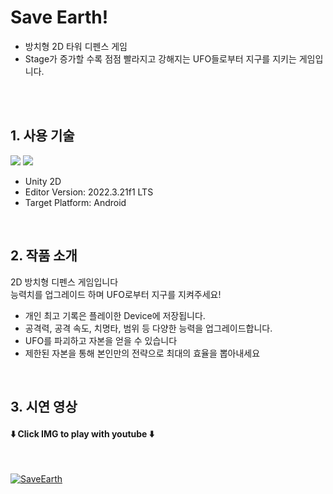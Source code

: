 # Save Earth!
- 방치형 2D 타워 디펜스 게임<br>
- Stage가 증가할 수록 점점 빨라지고 강해지는 UFO들로부터 지구를 지키는 게임입니다.<br>
<br>
<br>

## 1. 사용 기술
<img src="https://img.shields.io/badge/unity-%23000000.svg?style=for-the-badge&logo=unity&logoColor=white"/> <img src="https://img.shields.io/badge/c%23-%23239120.svg?style=for-the-badge&logo=c-sharp&logoColor=white"/>
<br>
- Unity 2D
- Editor Version: 2022.3.21f1 LTS
- Target Platform: Android
<br>

## 2. 작품 소개
2D 방치형 디펜스 게임입니다<br>
능력치를 업그레이드 하며 UFO로부터 지구를 지켜주세요!<br>
- 개인 최고 기록은 플레이한 Device에 저장됩니다.
- 공격력, 공격 속도, 치명타, 범위 등 다양한 능력을 업그레이드합니다.
- UFO를 파괴하고 자본을 얻을 수 있습니다
- 제한된 자본을 통해 본인만의 전략으로 최대의 효율을 뽑아내세요
<br>

## 3. 시연 영상
#### ⬇️ Click IMG to play with youtube ⬇️
<br>

[![SaveEarth](http://img.youtube.com/vi/ojjfhA0Ug48/0.jpg)](https://youtube.com/shorts/ojjfhA0Ug48)

